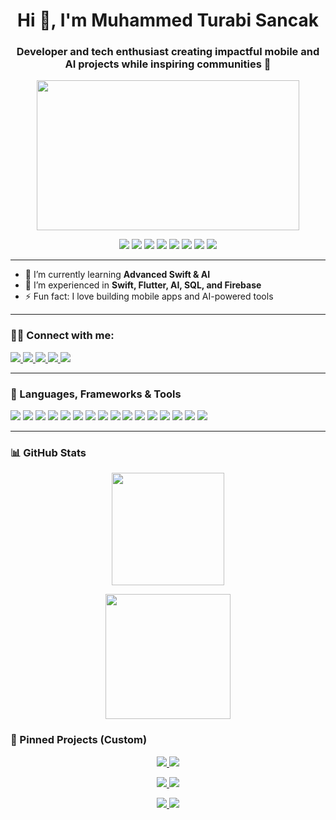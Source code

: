 <h1 align="center">Hi 👋, I'm Muhammed Turabi Sancak</h1>
<h3 align="center">Developer and tech enthusiast creating impactful mobile and AI projects while inspiring communities 🌟</h3>

<div align="center">
  <img width="420" height="240" src="https://github.com/muhammedturabisancak/muhammedturabisancak/blob/main/happy.gif?raw=true">
</div>

<p align="center">
  <img src="https://img.shields.io/badge/Code-Swift-orange?style=for-the-badge&logo=swift&logoColor=white"/>
  <img src="https://img.shields.io/badge/Code-Flutter-blue?style=for-the-badge&logo=flutter&logoColor=white"/>
  <img src="https://img.shields.io/badge/Code-Python-3776AB?style=for-the-badge&logo=python&logoColor=white"/>
  <img src="https://img.shields.io/badge/DB-MSSQL-CC2927?style=for-the-badge&logo=microsoftsqlserver&logoColor=white"/>
  <img src="https://img.shields.io/badge/DB-Oracle_SQL-F80000?style=for-the-badge&logo=oracle&logoColor=white"/>
  <img src="https://img.shields.io/badge/Cloud-Firebase-FFCA28?style=for-the-badge&logo=firebase&logoColor=black"/>
  <img src="https://img.shields.io/badge/Tools-Git-F05032?style=for-the-badge&logo=git&logoColor=white"/>
  <img src="https://img.shields.io/badge/BI-MicroStrategy-FF0000?style=for-the-badge&logo=microstrategy&logoColor=white"/>
</p>

---

- 🌱 I’m currently learning **Advanced Swift & AI**
- 💼 I’m experienced in **Swift, Flutter, AI, SQL, and Firebase**
- ⚡ Fun fact: I love building mobile apps and AI-powered tools

---

### 🧑‍💻 Connect with me:
<p align="left">
  <a href="https://www.linkedin.com/in/muhammedturabisancak/" target="_blank">
    <img src="https://img.shields.io/badge/LinkedIn-0A66C2?style=for-the-badge&logo=linkedin&logoColor=white" />
  </a>
  <a href="mailto:muhammedturabisancak@gmail.com" target="_blank">
    <img src="https://img.shields.io/badge/Email-D14836?style=for-the-badge&logo=gmail&logoColor=white" />
  </a>
  <a href="https://medium.com/@muhammedturabisancak" target="_blank">
    <img src="https://img.shields.io/badge/Medium-000000?style=for-the-badge&logo=medium&logoColor=white" />
  </a>
  <a href="https://x.com/mturabisancak" target="_blank">
    <img src="https://img.shields.io/badge/X-000000?style=for-the-badge&logo=x&logoColor=white" />
  </a>
   <a href="https://muhammedturabisancak.dev" target="_blank">
    <img src="https://img.shields.io/badge/Website-0ABF53?style=for-the-badge&logo=safari&logoColor=white" />
  </a>
</p>


---

### 🧰 Languages, Frameworks & Tools

<p align="left">
  <!-- Code -->
  <img src="https://img.shields.io/badge/Swift-F05138?style=for-the-badge&logo=swift&logoColor=white"/>
  <img src="https://img.shields.io/badge/SwiftUI-0D96F6?style=for-the-badge&logo=swift&logoColor=white"/>
  <img src="https://img.shields.io/badge/UIKit-2396F3?style=for-the-badge&logo=apple&logoColor=white"/>
  <img src="https://img.shields.io/badge/Flutter-02569B?style=for-the-badge&logo=flutter&logoColor=white"/>
  <img src="https://img.shields.io/badge/Python-3776AB?style=for-the-badge&logo=python&logoColor=white"/>

  <!-- DB / Cloud -->
  <img src="https://img.shields.io/badge/MSSQL-CC2927?style=for-the-badge&logo=microsoftsqlserver&logoColor=white"/>
  <img src="https://img.shields.io/badge/Oracle_SQL-F80000?style=for-the-badge&logo=oracle&logoColor=white"/>
  <img src="https://img.shields.io/badge/Firebase-FFCA28?style=for-the-badge&logo=firebase&logoColor=black"/>

  <!-- Tools -->
  <img src="https://img.shields.io/badge/Xcode-147EFB?style=for-the-badge&logo=xcode&logoColor=white"/>
  <img src="https://img.shields.io/badge/Git-F05032?style=for-the-badge&logo=git&logoColor=white"/>
  <img src="https://img.shields.io/badge/GitHub-181717?style=for-the-badge&logo=github&logoColor=white"/>
  <img src="https://img.shields.io/badge/Docker-2496ED?style=for-the-badge&logo=docker&logoColor=white"/>
  <img src="https://img.shields.io/badge/MicroStrategy-FF0000?style=for-the-badge&logo=microstrategy&logoColor=white"/>
  <img src="https://img.shields.io/badge/Linux-FCC624?style=for-the-badge&logo=linux&logoColor=black"/>

  <!-- Meta -->
  <img src="https://img.shields.io/badge/Architecture-MVVM%20|%20Clean%20|%20VIPER-555?style=for-the-badge"/>
  <img src="https://img.shields.io/badge/Networking-REST%20|%20JSON%20|%20URLSession-555?style=for-the-badge"/>
</p>


---

### 📊 GitHub Stats

<p align="center">
  <!-- En çok kullanılan diller (MATLAB ve Ruby gizlendi) -->
<img src="https://github-readme-stats.vercel.app/api/top-langs/?username=muhammedturabisancak&layout=compact&langs_count=8&hide=ruby&theme=radical&hide_border=true&cache_seconds=7200" height="180em" />
</p>

<p align="center">
  <!-- Profil detay kartı -->
  <img src="https://github-profile-summary-cards.vercel.app/api/cards/profile-details?username=muhammedturabisancak&theme=radical" height="200em" />
</p>


### 📌 Pinned Projects (Custom)

<p align="center">
  <a href="https://github.com/muhammedturabisancak/kennyGameApp">
    <img src="https://github-readme-stats.vercel.app/api/pin/?username=muhammedturabisancak&repo=kennyGameApp&theme=radical&hide_border=true" />
  </a>
  <a href="https://github.com/muhammedturabisancak/ArtBook">
    <img src="https://github-readme-stats.vercel.app/api/pin/?username=muhammedturabisancak&repo=ArtBook&theme=radical&hide_border=true" />
  </a>
</p>

<p align="center">
  <a href="https://github.com/muhammedturabisancak/InstagramClone">
    <img src="https://github-readme-stats.vercel.app/api/pin/?username=muhammedturabisancak&repo=InstagramClone&theme=radical&hide_border=true" />
  </a>
  <a href="https://github.com/muhammedturabisancak/FoursquareClone">
    <img src="https://github-readme-stats.vercel.app/api/pin/?username=muhammedturabisancak&repo=FoursquareClone&theme=radical&hide_border=true" />
  </a>
</p>

<p align="center">
  <a href="https://github.com/muhammedturabisancak/AngryBirdClone">
    <img src="https://github-readme-stats.vercel.app/api/pin/?username=muhammedturabisancak&repo=AngryBirdClone&theme=radical&hide_border=true" />
  </a>
  <a href="https://github.com/muhammedturabisancak/FavoritesButtonAnimation">
    <img src="https://github-readme-stats.vercel.app/api/pin/?username=muhammedturabisancak&repo=FavoritesButtonAnimation&theme=radical&hide_border=true" />
  </a>
</p>

